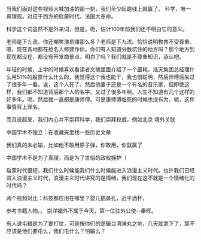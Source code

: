 当我们面对这些视频大喊加油的那一刻，我们至少起跑线上就赢了。
科学，唯一真理观。对应于西方的启蒙时代。法国大革命。

科学这个词虽然不是外来词，但是。呃，估计100年前我们还不明白它的意义。

老师是下九流。你还嘲笑演员赚那么多？老师是下九流。恰恰说明教育不受尊重。嗯，现在各地都在抢名人修建作你，你们有人知道分数坑住的地方吗？那个地方到现在都没在，都没有开发商景点。明白了吗？我们就是不尊重知识，承认吧。

年轻的时候，上学的时候喜欢看读者文摘里面介绍了一个噩耗，浩天集团总经理什么用51%的股票什么什么的，我觉得这个我也能干，我也很聪明，然后师傅后来过了很多年一看。诶，这个人死了。然后他妻子还是一个有名的音乐家，但即使这样，我们都不知道背后那个人的名字。又过了很多年啊。人生不知道有几个这样的好多年。呃，然后就一直都是康师傅。可是康师傅临死的时候也没有为。呃，这件事情背上罪名。

而且说起来，我们内心并不崇拜科学，我们崇拜权威，例如北京 境外关联

中国学术不独立：在收藏夹里找一些历史文章

我们真的未必输，比如他不敢用原子弹，你敢用，你就赢了

中国学术不是为了真理，而是为了世俗的政权拥护（

启蒙时代很短，我们什么时候能我们什么时候能进入浪漫主义时代。也许我们已经进入浪漫主义时代，浪漫主义时代讲究的是情绪，我们现在这不就是一个情绪化的时代吗？


两个视频对比：科技都应用在哪里？婴儿插鼻孔，近平酒杯，

参考书籍人物。。
崇洋媚外不属于今天，第一位驻外公使--秦晖。

有人说屯粮是为了要打仗，可是按你们的逻辑台湾弹丸之地，几天就拿下了，那不应该是他们要屯么，我们屯什么？怕输么？